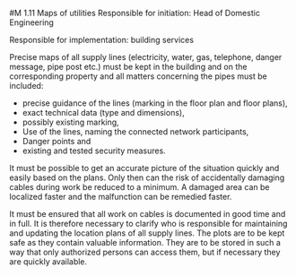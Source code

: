 #M 1.11 Maps of utilities
Responsible for initiation: Head of Domestic Engineering

Responsible for implementation: building services

Precise maps of all supply lines (electricity, water, gas, telephone, danger message, pipe post etc.) must be kept in the building and on the corresponding property and all matters concerning the pipes must be included:

* precise guidance of the lines (marking in the floor plan and floor plans),
* exact technical data (type and dimensions),
* possibly existing marking,
* Use of the lines, naming the connected network participants,
* Danger points and
* existing and tested security measures.


It must be possible to get an accurate picture of the situation quickly and easily based on the plans. Only then can the risk of accidentally damaging cables during work be reduced to a minimum. A damaged area can be localized faster and the malfunction can be remedied faster.

It must be ensured that all work on cables is documented in good time and in full. It is therefore necessary to clarify who is responsible for maintaining and updating the location plans of all supply lines. The plots are to be kept safe as they contain valuable information. They are to be stored in such a way that only authorized persons can access them, but if necessary they are quickly available.



